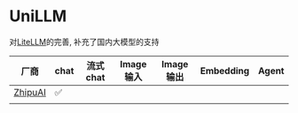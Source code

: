# UniLLM

对[LiteLLM](https://github.com/BerriAI/litellm)的完善, 补充了国内大模型的支持

| 厂商     | chat | 流式chat | Image输入 | Image输出 | Embedding | Agent |
| -------- | ---- | -------- | --------- | --------- | --------- | ----- |
| [ZhipuAI]() | ✅   |          |           |           |           |       |
|          |      |          |           |           |           |       |
